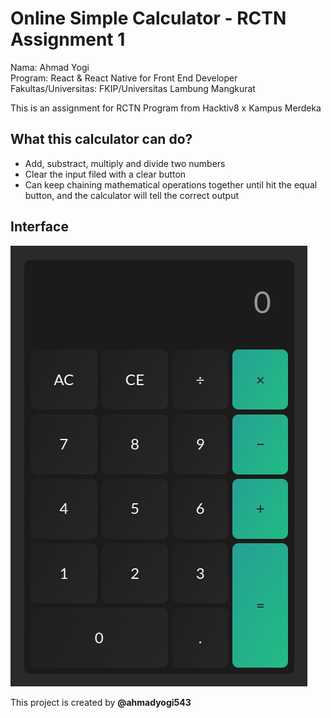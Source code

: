 # Online Simple Calculator - RCTN Assignment 1

Nama: Ahmad Yogi  
Program: React & React Native for Front End Developer  
Fakultas/Universitas: FKIP/Universitas Lambung Mangkurat  

This is an assignment for RCTN Program from Hacktiv8 x Kampus Merdeka

## What this calculator can do?
- Add, substract, multiply and divide two numbers
- Clear the input filed with a clear button
- Can keep chaining mathematical operations together until hit the equal button, and the calculator will tell the correct output

## Interface
![Interface](images/interface.png)

This project is created by __@ahmadyogi543__
